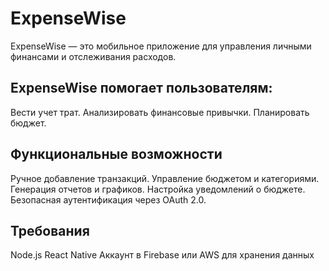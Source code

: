 # ExpenseWise
ExpenseWise — это мобильное приложение для управления личными финансами и отслеживания расходов.

## ExpenseWise помогает пользователям:
Вести учет трат.
Анализировать финансовые привычки.
Планировать бюджет.

## Функциональные возможности
Ручное добавление транзакций.
Управление бюджетом и категориями.
Генерация отчетов и графиков.
Настройка уведомлений о бюджете.
Безопасная аутентификация через OAuth 2.0.

## Требования
Node.js
React Native
Аккаунт в Firebase или AWS для хранения данных
